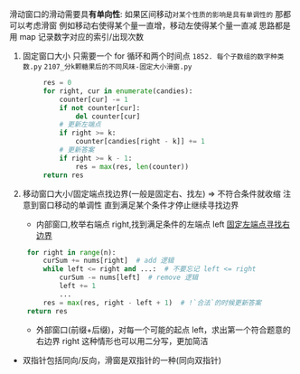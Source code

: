 滑动窗口的滑动需要具**有单向性**:
如果区间移动`对某个性质的影响是具有单调性的` 那都可以考虑滑窗
例如移动右使得某个量一直增，移动左使得某个量一直减
思路都是用 map 记录数字对应的索引/出现次数

1. 固定窗口大小 只需要一个 for 循环和两个时间点
   `1852. 每个子数组的数字种类数.py`
   `2107_分k颗糖果后的不同风味-固定大小滑窗.py`

   ```Python
        res = 0
        for right, cur in enumerate(candies):
            counter[cur] -= 1
            if not counter[cur]:
                del counter[cur]
            # 更新左端点
            if right >= k:
                counter[candies[right - k]] += 1
            # 更新答案
            if right >= k - 1:
                res = max(res, len(counter))
        return res
   ```

2. 移动窗口大小/固定端点找边界(一般是固定右、找左) => 不符合条件就收缩
   注意到窗口移动的单调性 直到满足某个条件才停止继续寻找边界

   - 内部窗口,枚举右端点 right,找到满足条件的左端点 left
     [固定左端点寻找右边界](%E5%9B%BA%E5%AE%9A%E7%AB%AF%E7%82%B9%E6%89%BE%E5%8F%A6%E4%B8%80%E4%B8%AA%E7%AB%AF%E7%82%B9%E8%BE%B9%E7%95%8C/E%20-%20At%20Least%20One.py)

   ```Python
    for right in range(n):
        curSum += nums[right]  # add 逻辑
        while left <= right and ...:  # 不要忘记 left <= right
            curSum -= nums[left]  # remove 逻辑
            left += 1
            ...
        res = max(res, right - left + 1)  # !`合法`的时候更新答案
    return res
   ```

   - 外部窗口(前缀+后缀)，对每一个可能的起点 left，求出第一个符合题意的右边界 right
     这种情形也可以用二分写，更加简洁

- 双指针包括同向/反向，滑窗是双指针的一种(同向双指针)
